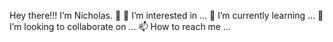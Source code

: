 Hey there!!! I’m Nícholas. :wave:
👀 I’m interested in ...
🌱 I’m currently learning ...
💞️ I’m looking to collaborate on ...
📫 How to reach me ...

<!---
nicholascfp/nicholascfp is a ✨ special ✨ repository because its `README.md` (this file) appears on your GitHub profile.
You can click the Preview link to take a look at your changes.
--->
